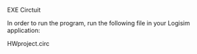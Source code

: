 EXE Circtuit

In order to run the program, run the following file in your Logisim application:

HWproject.circ
